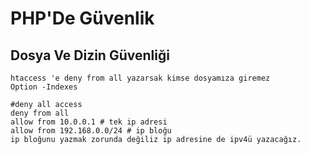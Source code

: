 # PHP'De Güvenlik

## Dosya Ve Dizin Güvenliği 

```
htaccess 'e deny from all yazarsak kimse dosyamıza giremez 
Option -Indexes

#deny all access
deny from all
allow from 10.0.0.1 # tek ip adresi
allow from 192.168.0.0/24 # ip bloğu
ip bloğunu yazmak zorunda değiliz ip adresine de ipv4ü yazacağız.
```
